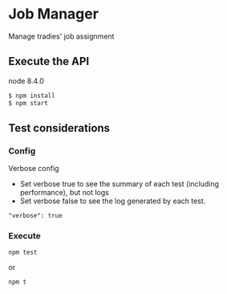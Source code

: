 # Job Manager
Manage tradies' job assignment


## Execute the API
node 8.4.0
```sh
$ npm install
$ npm start
```

## Test considerations

### Config
Verbose config
- Set verbose true to see the summary of each test (including performance), but not logs
- Set verbose false to see the log generated by each test.
```
"verbose": true
```

### Execute
```
npm test
```
or
```
npm t
```